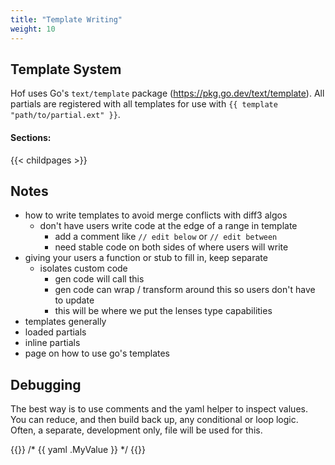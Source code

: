```yaml
---
title: "Template Writing"
weight: 10
---
```


## Template System

Hof uses Go's `text/template` package (https://pkg.go.dev/text/template).
All partials are registered with all templates for use with `{{ template "path/to/partial.ext" }}`.

#### Sections:

{{< childpages >}}

## Notes

- how to write templates to avoid merge conflicts with diff3 algos
  - don't have users write code at the edge of a range in template
	- add a comment like `// edit below` or `// edit between`
	- need stable code on both sides of where users will write
- giving your users a function or stub to fill in, keep separate
  - isolates custom code
	- gen code will call this
	- gen code can wrap / transform around this so users don't have to update
	- this will be where we put the lenses type capabilities
- templates generally
- loaded partials
- inline partials
- page on how to use go's templates

## Debugging

The best way is to use comments and the yaml helper to inspect values.
You can reduce, and then build back up, any conditional or loop logic.
Often, a separate, development only, file will be used for this.

{{<codeInner lang="go">}}
/*
{{ yaml .MyValue }}
*/
{{</codeInner>}}


